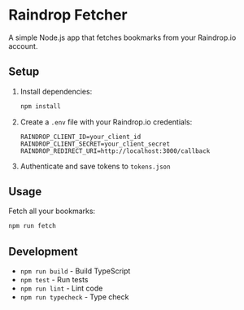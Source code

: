 # Raindrop Fetcher

A simple Node.js app that fetches bookmarks from your Raindrop.io account.

## Setup

1. Install dependencies:
   ```bash
   npm install
   ```

2. Create a `.env` file with your Raindrop.io credentials:
   ```
   RAINDROP_CLIENT_ID=your_client_id
   RAINDROP_CLIENT_SECRET=your_client_secret
   RAINDROP_REDIRECT_URI=http://localhost:3000/callback
   ```

3. Authenticate and save tokens to `tokens.json`

## Usage

Fetch all your bookmarks:
```bash
npm run fetch
```

## Development

- `npm run build` - Build TypeScript
- `npm test` - Run tests
- `npm run lint` - Lint code
- `npm run typecheck` - Type check